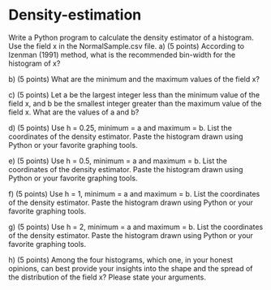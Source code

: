 # Density-estimation
Write a Python program to calculate the density estimator of a histogram.  Use the field x in the NormalSample.csv file. 
a)	(5 points) According to Izenman (1991) method, what is the recommended bin-width for the histogram of x?

b)	(5 points) What are the minimum and the maximum values of the field x?

c)	(5 points) Let a be the largest integer less than the minimum value of the field x, and b be the smallest integer greater than the maximum value of the field x.  What are the values of a and b?

d)	(5 points) Use h = 0.25, minimum = a and maximum = b. List the coordinates of the density estimator.  Paste the histogram drawn using Python or your favorite graphing tools.

e)	(5 points) Use h = 0.5, minimum = a and maximum = b. List the coordinates of the density estimator.  Paste the histogram drawn using Python or your favorite graphing tools.

f)	(5 points) Use h = 1, minimum = a and maximum = b. List the coordinates of the density estimator. Paste the histogram drawn using Python or your favorite graphing tools.

g)	(5 points) Use h = 2, minimum = a and maximum = b. List the coordinates of the density estimator. Paste the histogram drawn using Python or your favorite graphing tools.

h)	(5 points) Among the four histograms, which one, in your honest opinions, can best provide your insights into the shape and the spread of the distribution of the field x?  Please state your arguments.
